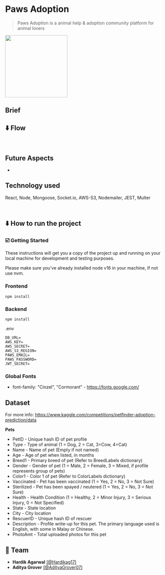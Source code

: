 # Paws Adoption

> Paws Adoption is a animal help & adoption community platform for animal lovers

<img src="https://user-images.githubusercontent.com/54525688/230685185-0938fbdd-5ee2-4b47-9980-3c0726efa67c.png" data-canonical-src="https://user-images.githubusercontent.com/54525688/230685185-0938fbdd-5ee2-4b47-9980-3c0726efa67c.png" width="200" height="200" />

## Brief


## ⬇️ Flow



<br />

## Future Aspects
- 

## Technology used

React, Node, Mongoose, Socket.io, AWS-S3, Nodemailer, JEST, Multer

<br/>

## ⬇️ How to run the project

### ☑️ Getting Started
These instructions will get you a copy of the project up and running on your local machine for development and testing purposes.

Please make sure you've already installed node v16 in your machine, If not use nvm.

### Frontend

```
npm install 
```

### Backend

```
npm install 
```

.env
```
DB_URL=
AWS_KEY=
AWS_SECRET=
AWS_S3_REGION=
PAWS_EMAIL=
PAWS_PASSWORD=
JWT_SECRET=
```

### Global Fonts

- font-family: "Cinzel", "Cormorant" - https://fonts.google.com/

## Dataset

For more info: https://www.kaggle.com/competitions/petfinder-adoption-prediction/data
<br/>


<b>Pets</b>
- PetID - Unique hash ID of pet profile
- Type - Type of animal (1 = Dog, 2 = Cat, 3=Cow, 4=Cat)
- Name - Name of pet (Empty if not named)
- Age - Age of pet when listed, in months
- Breed1 - Primary breed of pet (Refer to BreedLabels dictionary)
- Gender - Gender of pet (1 = Male, 2 = Female, 3 = Mixed, if profile represents group of pets)
- Color1 - Color 1 of pet (Refer to ColorLabels dictionary)
- Vaccinated - Pet has been vaccinated (1 = Yes, 2 = No, 3 = Not Sure)
- Sterilized - Pet has been spayed / neutered (1 = Yes, 2 = No, 3 = Not Sure)
- Health - Health Condition (1 = Healthy, 2 = Minor Injury, 3 = Serious Injury, 0 = Not Specified)
- State - State location
- City - City location
- RescuerID - Unique hash ID of rescuer
- Description - Profile write-up for this pet. The primary language used is English, with some in Malay or Chinese.
- PhotoAmt - Total uploaded photos for this pet


## 🙌 Team

- **Hardik Agarwal** [(@Hardikag17)](https://github.com/Hardikag17)
- **Aditya Grover**  [(@AdityaGrover07)](https://github.com/adityagrover07)
